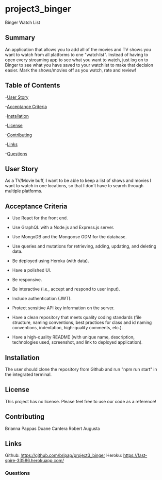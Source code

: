 # project3_binger
Binger Watch List

## Summary
An application that allows you to add all of the movies and TV shows you want to watch from all platforms to one "watchlist". Instead of having to open every streaming app to see what you want to watch, just log on to Binger to see what you have saved to your watchlist to make that decision easier. Mark the shows/movies off as you watch, rate and review! 

## Table of Contents
-[User Story](#user-story)

-[Acceptance Criteria](#acceptance-criteria)

-[Installation](#installation)

-[License](#license)

-[Contributing](#contributing)

-[Links](#links)

-[Questions](#questions)

## User Story <a id="user-story"></a>
As a TV/Movie buff,
I want to be able to keep a list of shows and movies I want to watch in one locations, so that I don't have to search through multiple platforms. 

## Acceptance Criteria <a id="acceptance-criteria"></a>
* Use React for the front end.

* Use GraphQL with a Node.js and Express.js server.

* Use MongoDB and the Mongoose ODM for the database.

* Use queries and mutations for retrieving, adding, updating, and deleting data.

* Be deployed using Heroku (with data).

* Have a polished UI.

* Be responsive.

* Be interactive (i.e., accept and respond to user input).

* Include authentication (JWT).

* Protect sensitive API key information on the server.

* Have a clean repository that meets quality coding standards (file structure, naming conventions, best practices for class and id naming conventions, indentation, high-quality comments, etc.).

* Have a high-quality README (with unique name, description, technologies used, screenshot, and link to deployed application).

## Installation <a id="installation"></a>
The user should clone the repository from Github and run "npm run start" in the integrated terminal. 

## License <a id="license"></a>
This project has no license. Please feel free to use our code as a reference!

## Contributing <a id="contributing"></a>
Brianna Pappas
Duane Cantera
Robert Augusta

## Links <a id="links"></a>
Github: https://github.com/bripap/project3_binger
Heroku: https://fast-spire-33586.herokuapp.com/

### Questions <a id="questions"></a>
